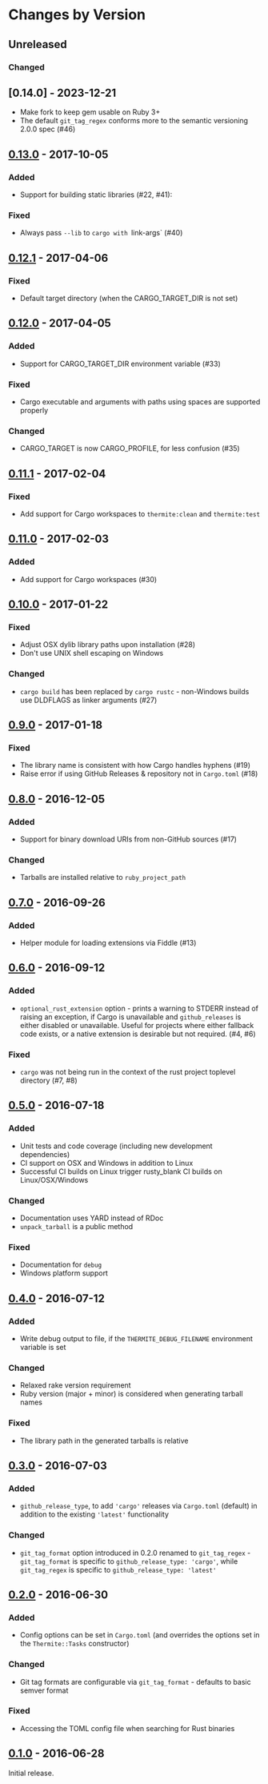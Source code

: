 # Changes by Version

## Unreleased

### Changed

## [0.14.0] - 2023-12-21

* Make fork to keep gem usable on Ruby 3+
* The default `git_tag_regex` conforms more to the semantic versioning 2.0.0 spec (#46)

## [0.13.0] - 2017-10-05

### Added

* Support for building static libraries (#22, #41):

### Fixed

* Always pass `--lib` to `cargo with `link-args` (#40)

## [0.12.1] - 2017-04-06

### Fixed

* Default target directory (when the CARGO_TARGET_DIR is not set)

## [0.12.0] - 2017-04-05

### Added

* Support for CARGO_TARGET_DIR environment variable (#33)

### Fixed

* Cargo executable and arguments with paths using spaces are supported properly

### Changed

* CARGO_TARGET is now CARGO_PROFILE, for less confusion (#35)

## [0.11.1] - 2017-02-04

### Fixed

* Add support for Cargo workspaces to `thermite:clean` and `thermite:test`

## [0.11.0] - 2017-02-03

### Added

* Add support for Cargo workspaces (#30)

## [0.10.0] - 2017-01-22

### Fixed

* Adjust OSX dylib library paths upon installation (#28)
* Don't use UNIX shell escaping on Windows

### Changed

* `cargo build` has been replaced by `cargo rustc` - non-Windows builds use DLDFLAGS as linker
  arguments (#27)

## [0.9.0] - 2017-01-18

### Fixed

* The library name is consistent with how Cargo handles hyphens (#19)
* Raise error if using GitHub Releases & repository not in `Cargo.toml` (#18)

## [0.8.0] - 2016-12-05

### Added

* Support for binary download URIs from non-GitHub sources (#17)

### Changed

* Tarballs are installed relative to `ruby_project_path`

## [0.7.0] - 2016-09-26

### Added

* Helper module for loading extensions via Fiddle (#13)

## [0.6.0] - 2016-09-12

### Added

* `optional_rust_extension` option - prints a warning to STDERR instead of raising an exception, if
  Cargo is unavailable and `github_releases` is either disabled or unavailable. Useful for projects
  where either fallback code exists, or a native extension is desirable but not required. (#4, #6)

### Fixed

* `cargo` was not being run in the context of the rust project toplevel directory (#7, #8)

## [0.5.0] - 2016-07-18

### Added

* Unit tests and code coverage (including new development dependencies)
* CI support on OSX and Windows in addition to Linux
* Successful CI builds on Linux trigger rusty_blank CI builds on Linux/OSX/Windows

### Changed

* Documentation uses YARD instead of RDoc
* `unpack_tarball` is a public method

### Fixed

* Documentation for `debug`
* Windows platform support

## [0.4.0] - 2016-07-12

### Added

* Write debug output to file, if the `THERMITE_DEBUG_FILENAME` environment variable is set

### Changed

* Relaxed rake version requirement
* Ruby version (major + minor) is considered when generating tarball names

### Fixed

* The library path in the generated tarballs is relative

## [0.3.0] - 2016-07-03

### Added

* `github_release_type`, to add `'cargo'` releases via `Cargo.toml` (default) in addition to the
  existing `'latest'` functionality

### Changed

* `git_tag_format` option introduced in 0.2.0 renamed to `git_tag_regex` - `git_tag_format` is
  specific to `github_release_type: 'cargo'`, while `git_tag_regex` is specific to
  `github_release_type: 'latest'`

## [0.2.0] - 2016-06-30

### Added

* Config options can be set in `Cargo.toml` (and overrides the options set in the `Thermite::Tasks`
  constructor)

### Changed

* Git tag formats are configurable via `git_tag_format` - defaults to basic semver format

### Fixed

* Accessing the TOML config file when searching for Rust binaries

## [0.1.0] - 2016-06-28

Initial release.

[0.13.0]: https://github.com/malept/thermite/compare/v0.12.1...v0.13.0
[0.12.1]: https://github.com/malept/thermite/compare/v0.12.0...v0.12.1
[0.12.0]: https://github.com/malept/thermite/compare/v0.11.1...v0.12.0
[0.11.1]: https://github.com/malept/thermite/compare/v0.11.0...v0.11.1
[0.11.0]: https://github.com/malept/thermite/compare/v0.10.0...v0.11.0
[0.10.0]: https://github.com/malept/thermite/compare/v0.9.0...v0.10.0
[0.9.0]: https://github.com/malept/thermite/compare/v0.8.0...v0.9.0
[0.8.0]: https://github.com/malept/thermite/compare/v0.7.0...v0.8.0
[0.7.0]: https://github.com/malept/thermite/compare/v0.6.0...v0.7.0
[0.6.0]: https://github.com/malept/thermite/compare/v0.5.0...v0.6.0
[0.5.0]: https://github.com/malept/thermite/compare/v0.4.0...v0.5.0
[0.4.0]: https://github.com/malept/thermite/compare/v0.3.0...v0.4.0
[0.3.0]: https://github.com/malept/thermite/compare/v0.2.0...v0.3.0
[0.2.0]: https://github.com/malept/thermite/compare/v0.1.0...v0.2.0
[0.1.0]: https://github.com/malept/thermite/releases/tag/v0.1.0
